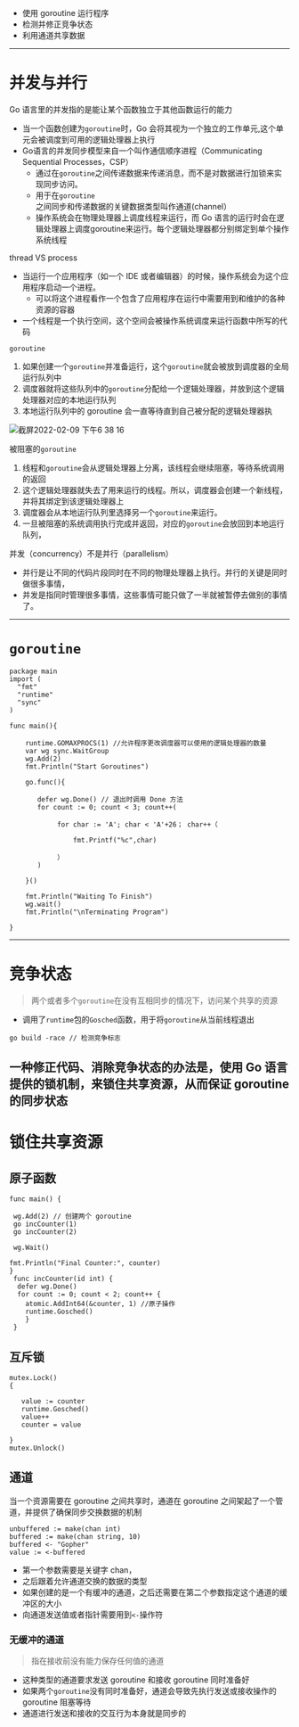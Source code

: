 * 使用 goroutine 运行程序
* 检测并修正竞争状态
* 利用通道共享数据

-----
# 并发与并行

Go 语言里的并发指的是能让某个函数独立于其他函数运行的能力
* 当一个函数创建为`goroutine`时，Go 会将其视为一个独立的工作单元,这个单元会被调度到可用的逻辑处理器上执行
* Go语言的并发同步模型来自一个叫作通信顺序进程（Communicating Sequential Processes，CSP）
  * 通过在`goroutine`之间传递数据来传递消息，而不是对数据进行加锁来实现同步访问。
  * 用于在`goroutine`之间同步和传递数据的关键数据类型叫作通道(channel）
  * 操作系统会在物理处理器上调度线程来运行，而 Go 语言的运行时会在逻辑处理器上调度goroutine来运行。每个逻辑处理器都分别绑定到单个操作系统线程


thread VS process
* 当运行一个应用程序（如一个 IDE 或者编辑器）的时候，操作系统会为这个应用程序启动一个进程。
    * 可以将这个进程看作一个包含了应用程序在运行中需要用到和维护的各种资源的容器
* 一个线程是一个执行空间，这个空间会被操作系统调度来运行函数中所写的代码


`goroutine`
1. 如果创建一个`goroutine`并准备运行，这个`goroutine`就会被放到调度器的全局运行队列中
2. 调度器就将这些队列中的`goroutine`分配给一个逻辑处理器，并放到这个逻辑处理器对应的本地运行队列
3. 本地运行队列中的 goroutine 会一直等待直到自己被分配的逻辑处理器执

![截屏2022-02-09 下午6 38 16](https://user-images.githubusercontent.com/27160394/153181291-cd5e30b0-dbbd-41b4-bf57-ff4ffc81eb94.png)

被阻塞的`goroutine`
1. 线程和`goroutine`会从逻辑处理器上分离，该线程会继续阻塞，等待系统调用的返回
2. 这个逻辑处理器就失去了用来运行的线程。所以，调度器会创建一个新线程，并将其绑定到该逻辑处理器上
3. 调度器会从本地运行队列里选择另一个`goroutine`来运行。
4. 一旦被阻塞的系统调用执行完成并返回，对应的`goroutine`会放回到本地运行队列，


并发（concurrency）不是并行（parallelism）
* 并行是让不同的代码片段同时在不同的物理处理器上执行。并行的关键是同时做很多事情，
* 并发是指同时管理很多事情，这些事情可能只做了一半就被暂停去做别的事情了。

-----
# `goroutine`

```
package main
import (
  "fmt"
  "runtime"
  "sync"
)

func main(){

    runtime.GOMAXPROCS(1) //允许程序更改调度器可以使用的逻辑处理器的数量
    var wg sync.WaitGroup
    wg.Add(2)
    fmt.Println("Start Goroutines")
    
    go.func(){
      
       defer wg.Done() // 退出时调用 Done 方法
       for count := 0; count < 3; count++(
       
            for char := 'A'; char < 'A'+26； char++（
            
                fmt.Printf("%c",char)
            
            ）
       )
    
    }()
    
    fmt.Println("Waiting To Finish")
    wg.wait()
    fmt.Println("\nTerminating Program")

}
```
----
# 竞争状态
> 两个或者多个`goroutine`在没有互相同步的情况下，访问某个共享的资源


* 调用了`runtime`包的`Gosched`函数，用于将`goroutine`从当前线程退出

```
go build -race // 检测竞争标志
```
一种修正代码、消除竞争状态的办法是，使用 Go 语言提供的锁机制，来锁住共享资源，从而保证 goroutine 的同步状态
----
# 锁住共享资源

## 原子函数
```
func main() {

 wg.Add(2) // 创建两个 goroutine
 go incCounter(1)
 go incCounter(2)

 wg.Wait()

fmt.Println("Final Counter:", counter)
}
 func incCounter(id int) {
  defer wg.Done()
  for count := 0; count < 2; count++ {
    atomic.AddInt64(&counter, 1) //原子操作
    runtime.Gosched()
    }
 }
```

## 互斥锁
```
mutex.Lock()
{

   value := counter
   runtime.Gosched()
   value++
   counter = value

}
mutex.Unlock()
```

## 通道

当一个资源需要在 goroutine 之间共享时，通道在 goroutine 之间架起了一个管道，并提供了确保同步交换数据的机制

```
unbuffered := make(chan int)
buffered := make(chan string, 10)
buffered <- "Gopher"
value := <-buffered
```
* 第一个参数需要是关键字 chan，
* 之后跟着允许通道交换的数据的类型
* 如果创建的是一个有缓冲的通道，之后还需要在第二个参数指定这个通道的缓冲区的大小
* 向通道发送值或者指针需要用到`<-`操作符

### 无缓冲的通道
> 指在接收前没有能力保存任何值的通道

* 这种类型的通道要求发送 goroutine 和接收 goroutine 同时准备好
* 如果两个`goroutine`没有同时准备好，通道会导致先执行发送或接收操作的 goroutine 阻塞等待
* 通道进行发送和接收的交互行为本身就是同步的

```

```
